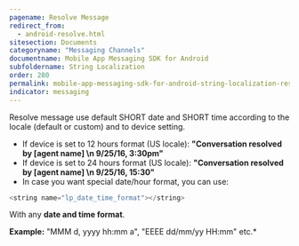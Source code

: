 ```yaml
---
pagename: Resolve Message
redirect_from:
  - android-resolve.html
sitesection: Documents
categoryname: "Messaging Channels"
documentname: Mobile App Messaging SDK for Android
subfoldername: String Localization
order: 280
permalink: mobile-app-messaging-sdk-for-android-string-localization-resolve-message.html
indicator: messaging
---
```


Resolve message use default SHORT date and SHORT time according to the locale (default or custom) and to device setting.

- If device is set to 12 hours format (US locale):
  **"Conversation resolved by [agent name] \n 9/25/16, 3:30pm"**
- If device is set to 24 hours format (US locale):
  **"Conversation resolved by [agent name] \n 9/25/16, 15:30"**
- In case you want special date/hour format, you can use:

```java
<string name="lp_date_time_format"></string>
```

With any **date and time format**.

**Example:** "MMM d, yyyy hh:mm a", "EEEE dd/mm/yy HH:mm" etc.*
